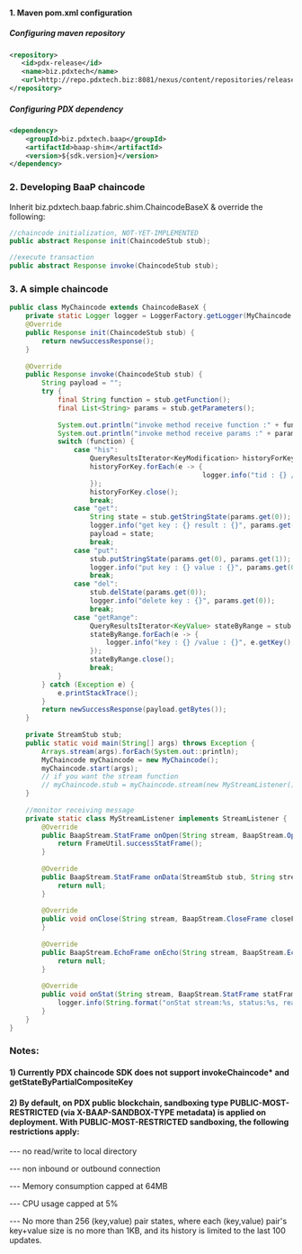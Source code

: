 #### 1. Maven pom.xml configuration

##### Configuring maven repository
``` xml
<repository>
   <id>pdx-release</id>
   <name>biz.pdxtech</name>
   <url>http://repo.pdxtech.biz:8081/nexus/content/repositories/releases</url>
</repository>
```
##### Configuring PDX dependency
``` xml
<dependency>
    <groupId>biz.pdxtech.baap</groupId>
    <artifactId>baap-shim</artifactId>
    <version>${sdk.version}</version>
</dependency>
```
### 2. Developing BaaP chaincode

Inherit biz.pdxtech.baap.fabric.shim.ChaincodeBaseX & override the following:
``` java
//chaincode initialization, NOT-YET-IMPLEMENTED
public abstract Response init(ChaincodeStub stub);

//execute transaction
public abstract Response invoke(ChaincodeStub stub);
```
### 3. A simple chaincode
``` java
public class MyChaincode extends ChaincodeBaseX {
	private static Logger logger = LoggerFactory.getLogger(MyChaincode.class);
	@Override
	public Response init(ChaincodeStub stub) {
		return newSuccessResponse();
	}
  
	@Override
	public Response invoke(ChaincodeStub stub) {
		String payload = "";
		try {
			final String function = stub.getFunction();
			final List<String> params = stub.getParameters();
			
			System.out.println("invoke method receive function :" + function);
			System.out.println("invoke method receive params :" + params);
			switch (function) {
				case "his":
					QueryResultsIterator<KeyModification> historyForKey = stub.getHistoryForKey(params.get(0));
					historyForKey.forEach(e -> {
												logger.info("tid : {} /key : {} /value : {} /isDelete : {}", e.getTxId(), params.get(0), e.getStringValue(), e.isDeleted());
					});
					historyForKey.close();
					break;
				case "get":
					String state = stub.getStringState(params.get(0));
					logger.info("get key : {} result : {}", params.get(0), state);
					payload = state;
					break;
				case "put":
					stub.putStringState(params.get(0), params.get(1));
					logger.info("put key : {} value : {}", params.get(0), params.get(1));
					break;
				case "del":
					stub.delState(params.get(0));
					logger.info("delete key : {}", params.get(0));
					break;
				case "getRange":
					QueryResultsIterator<KeyValue> stateByRange = stub.getStateByRange(params.get(0), params.get(1));
					stateByRange.forEach(e -> {
						logger.info("key : {} /value : {}", e.getKey(), e.getStringValue());
					});
					stateByRange.close();
					break;
			}
		} catch (Exception e) {
			e.printStackTrace();
		}
		return newSuccessResponse(payload.getBytes());
	}
	
	private StreamStub stub;
	public static void main(String[] args) throws Exception {
		Arrays.stream(args).forEach(System.out::println);
		MyChaincode myChaincode = new MyChaincode();
		myChaincode.start(args);
		// if you want the stream function
		// myChaincode.stub = myChaincode.stream(new MyStreamListener());
	}
	
	//monitor receiving message
	private static class MyStreamListener implements StreamListener {
		@Override
		public BaapStream.StatFrame onOpen(String stream, BaapStream.OpenFrame openFrame) {
			return FrameUtil.successStatFrame();
        }
      
		@Override
		public BaapStream.StatFrame onData(StreamStub stub, String stream, BaapStream.DataFrame dataFrame) {
			return null;
		}
		
		@Override
		public void onClose(String stream, BaapStream.CloseFrame closeFrame) {
		}
		
		@Override
		public BaapStream.EchoFrame onEcho(String stream, BaapStream.EchoFrame echoFrame) {
			return null;
		}
		
		@Override
		public void onStat(String stream, BaapStream.StatFrame statFrame) {
			logger.info(String.format("onStat stream:%s, status:%s, reason:%s", stream, statFrame.getStatus(), statFrame.getReason()));
		}
	}
}
``` 
### Notes:

#### 1) Currently PDX chaincode SDK does not support invokeChaincode* and getStateByPartialCompositeKey

#### 2) By default, on PDX public blockchain, sandboxing type PUBLIC-MOST-RESTRICTED (via X-BAAP-SANDBOX-TYPE metadata) is applied on deployment. With PUBLIC-MOST-RESTRICTED sandboxing, the following restrictions apply:

--- no read/write to local directory

--- non inbound or outbound connection

--- Memory consumption capped at 64MB

--- CPU usage capped at 5%

--- No more than 256 (key,value) pair states, where each (key,value) pair's key+value size is no more than 1KB, and its history is limited to the last 100 updates.
